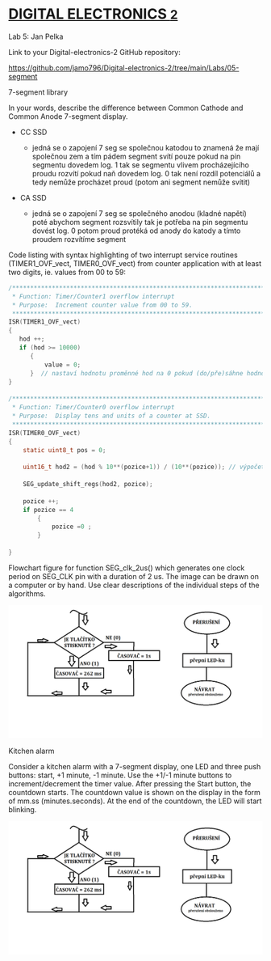 # [DIGITAL ELECTRONICS <font size="5"> 2 </font>](https://github.com/jamo796/Digital-electronics-2/)
 
Lab 5: Jan Pelka

Link to your Digital-electronics-2 GitHub repository:

https://github.com/jamo796/Digital-electronics-2/tree/main/Labs/05-segment

7-segment library

   In your words, describe the difference between Common Cathode and Common Anode 7-segment display.
    
   - CC SSD
      - jedná se o zapojení 7 seg se společnou katodou
      to znamená že mají společnou zem a tím pádem segment svítí pouze pokud na pin segmentu dovedem log. 1 tak se segmentu vlivem procházejícího proudu rozvítí pokud naň dovedem log. 0 tak není rozdíl potenciálů a tedy nemůže procházet proud (potom ani segment nemůže svítit)

   - CA SSD
      - jedná se o zapojení 7 seg se společného anodou (kladné napětí) poté abychom segment rozsvítily tak je potřeba na pin segmentu dovést log. 0 potom proud protéká od anody do katody a tímto proudem rozvítíme segment

   Code listing with syntax highlighting of two interrupt service routines (TIMER1_OVF_vect, TIMER0_OVF_vect) from counter application with at least two digits, ie. values from 00 to 59:

```c
/**********************************************************************
 * Function: Timer/Counter1 overflow interrupt
 * Purpose:  Increment counter value from 00 to 59.
 **********************************************************************/
ISR(TIMER1_OVF_vect)
{
   hod ++;
   if (hod >= 10000)
      {
          value = 0;
      }  // nastaví hodnotu proměnné hod na 0 pokud (do/pře)sáhne hodnotu 10 000
}

/**********************************************************************
 * Function: Timer/Counter0 overflow interrupt
 * Purpose:  Display tens and units of a counter at SSD.
 **********************************************************************/
ISR(TIMER0_OVF_vect)
{
    static uint8_t pos = 0;
    
    uint16_t hod2 = (hod % 10**(pozice+1)) / (10**(pozice)); // výpočet hodnoty kterou zobrazí

    SEG_update_shift_regs(hod2, pozice);

    pozice ++;
    if pozice == 4
        {
            pozice =0 ;
        }

}
```



Flowchart figure for function SEG_clk_2us() which generates one clock period on SEG_CLK pin with a duration of 2 us. The image can be drawn on a computer or by hand. Use clear descriptions of the individual steps of the algorithms.

  ![your figure](https://github.com/jamo796/Digital-electronics-2/blob/main/Labs/04-interups/obslou%C5%BEen%C3%AD%20p%C5%99eru%C5%A1en%C3%AD.png)

Kitchen alarm

Consider a kitchen alarm with a 7-segment display, one LED and three push buttons: start, +1 minute, -1 minute. Use the +1/-1 minute buttons to increment/decrement the timer value. After pressing the Start button, the countdown starts. The countdown value is shown on the display in the form of mm.ss (minutes.seconds). At the end of the countdown, the LED will start blinking.

  ![your figure](https://github.com/jamo796/Digital-electronics-2/blob/main/Labs/04-interups/obslou%C5%BEen%C3%AD%20p%C5%99eru%C5%A1en%C3%AD.png)
